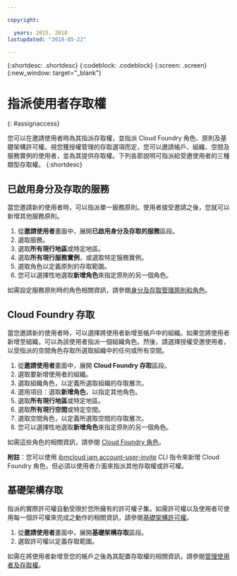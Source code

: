 ```yaml
---

copyright:

  years: 2015, 2018
lastupdated: "2018-05-22"

---
```


{:shortdesc: .shortdesc}
{:codeblock: .codeblock}
{:screen: .screen}
{:new_window: target="_blank"}

# 指派使用者存取權
{: #assignaccess}

您可以在邀請使用者時為其指派存取權，並指派 Cloud Foundry 角色、原則及基礎架構許可權。視您獲授權管理的存取選項而定，您可以邀請帳戶、組織、空間及服務實例的使用者，並為其提供存取權。下列各節說明可指派給受邀使用者的三種類型存取權。
{:shortdesc}

## 已啟用身分及存取的服務

當您邀請新的使用者時，可以指派單一服務原則。使用者接受邀請之後，您就可以新增其他服務原則。

1. 從**邀請使用者**畫面中，展開**已啟用身分及存取的服務**區段。
2. 選取服務。
3. 選取**所有現行地區**或特定地區。
4. 選取**所有現行服務實例**，或選取特定服務實例。
5. 選取角色以定義原則的存取範圍。
6. 您可以選擇性地選取**新增角色**來指定原則的另一個角色。

如需設定服務原則時的角色相關資訊，請參閱[身分及存取管理原則和角色](/docs/iam/users_roles.html#iamusermanpol)。

## Cloud Foundry 存取

當您邀請新的使用者時，可以選擇將使用者新增至帳戶中的組織。如果您將使用者新增至組織，可以為該使用者指派一個組織角色。然後，請選擇授權受邀使用者，以受指派的空間角色存取所選取組織中的任何或所有空間。

1. 從**邀請使用者**畫面中，展開 **Cloud Foundry 存取**區段。
2. 選取要新增使用者的組織。
3. 選取組織角色，以定義所選取組織的存取層次。
4. 選用項目：選取**新增角色**，以指定其他角色。
5. 選取**所有現行地區**或特定地區。
6. 選取**所有現行空間**或特定空間。
7. 選取空間角色，以定義所選取空間的存取層次。
8. 您可以選擇性地選取**新增角色**來指定原則的另一個角色。

如需這些角色的相關資訊，請參閱 [Cloud Foundry 角色](/docs/iam/users_roles.html#cfroles)。

**附註**：您可以使用 [ibmcloud iam account-user-invite](/docs/cli/reference/bluemix_cli/bx_cli.html#ibmcloud_iam_account_user_invite) CLI 指令來新增 Cloud Foundry 角色，但必須以使用者介面來指派其他存取權或許可權。

## 基礎架構存取

指派的實際許可權自動受限於您所擁有的許可權子集。如需許可權以及使用者可使用每一個許可權來完成之動作的相關資訊，請參閱[基礎架構許可權](/docs/iam/users_roles.html#infrapermissions)。

1. 從**邀請使用者**畫面中，展開**基礎架構存取**區段。
2. 選取許可權以定義存取範圍。

如需在將使用者新增至您的帳戶之後為其配置存取權的相關資訊，請參閱[管理使用者及存取權](/docs/iam/iamusermanage.html)。
